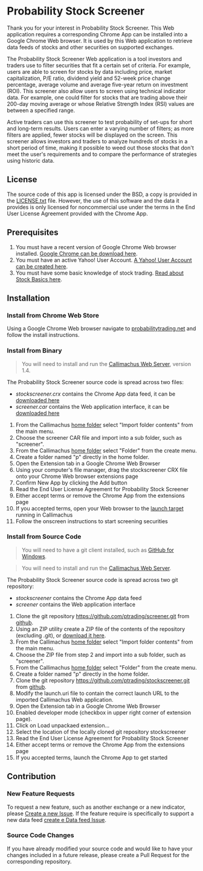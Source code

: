 Probability Stock Screener
==========================

Thank you for your interest in Probability Stock Screener. This Web application requires a corresponding Chrome App can be installed into a Google Chrome Web browser. It is used by this Web application to retrieve data feeds of stocks and other securities on supported exchanges.

The Probability Stock Screener Web application is a tool investors and traders use to filter securities that fit a certain set of criteria. For example, users are able to screen for stocks by data including price, market capitalization, P/E ratio, dividend yield and 52-week price change percentage, average volume and average five-year return on investment (ROI). This screener also allow users to screen using technical indicator data. For example, one could filter for stocks that are trading above their 200-day moving average or whose Relative Strength Index (RSI) values are between a specified range.

Active traders can use this screener to test probability of set-ups for short and long-term results. Users can enter a varying number of filters; as more filters are applied, fewer stocks will be displayed on the screen. This screener allows investors and traders to analyze hundreds of stocks in a short period of time, making it possible to weed out those stocks that don't meet the user's requirements and to compare the performance of strategies using historic data.

## License

The source code of this app is licensed under the BSD, a copy is provided in the [LICENSE.txt](LICENSE.txt) file. However, the use of this software and the data it provides is only licensed for noncommercial use under the terms in the End User License Agreement provided with the Chrome App.

## Prerequisites

1. You must have a recent version of Google Chrome Web browser installed. [Google Chrome can be download here](http://www.google.com/chrome/).
2. You must have an active Yahoo! User Account. [A Yahoo! User Account can be created here](https://login.yahoo.com/).
3. You must have some basic knowledge of stock trading. [Read about Stock Basics here](http://www.investopedia.com/university/stocks/).

## Installation

### Install from Chrome Web Store

Using a Google Chrome Web browser navigate to [probabilitytrading.net](http://probabilitytrading.net/) and follow the install instructions.

### Install from Binary

> You will need to install and run the [Callimachus Web Server](http://callimachusproject.org/), version 1.4.

The Probability Stock Screener source code is spread across two files:
* *stockscreener.crx* contains the Chrome App data feed, it can be [downloaded here](https://github.com/ptrading/stockscreener/releases)
* *screener.car* contains the Web application interface, it can be [downloaded here](https://github.com/ptrading/screener/releases)

1. From the Callimachus [home folder](http://localhost:8080/?view) select "Import folder contents" from the main menu.
2. Choose the screener CAR file and import into a sub folder, such as "screener".
3. From the Callimachus [home folder](http://localhost:8080/?view) select "Folder" from the create menu.
4. Create a folder named "p" directly in the home folder.
5. Open the Extension tab in a Google Chrome Web Browser
6. Using your computer's file manager, drag the stockscreener CRX file onto your Chrome Web browser extensions page
7. Confirm New App by clicking the Add button
8. Read the End User License Agreement for Probability Stock Screener
9. Either accept terms or remove the Chrome App from the extensions page
10. If you accepted terms, open your Web browser to the [launch target](http://localhost:8080/screener/launch) running in Callimachus
11. Follow the onscreen instructions to start screening securities

### Install from Source Code

> You will need to have a git client installed, such as [GitHub for Windows](https://windows.github.com/).

> You will need to install and run the [Callimachus Web Server](http://callimachusproject.org/).

The Probability Stock Screener source code is spread across two git repository:
* *stockscreener* contains the Chrome App data feed
* *screener* contains the Web application interface

1. Clone the git repository https://github.com/ptrading/screener.git from [github](https://github.com/ptrading/screener).
2. Using an ZIP utility create a ZIP file of the contents of the repository (excluding .git), or [download it here](https://github.com/ptrading/screener/archive/master.zip).
3. From the Callimachus [home folder](http://localhost:8080/?view) select "Import folder contents" from the main menu.
4. Choose the ZIP file from step 2 and import into a sub folder, such as "screener".
5. From the Callimachus [home folder](http://localhost:8080/?view) select "Folder" from the create menu.
6. Create a folder named "p" directly in the home folder.
7. Clone the git repository https://github.com/ptrading/stockscreener.git from [github](https://github.com/ptrading/stockscreener).
8. Modify the launch.uri file to contain the correct launch URL to the imported Callimachus Web application.
9. Open the Extension tab in a Google Chrome Web Browser
10. Enabled developer mode (checkbox in upper right corner of extension page).
11. Click on Load unpackaed extension...
12. Select the location of the locally cloned git repository stockscreener
13. Read the End User License Agreement for Probability Stock Screener
14. Either accept terms or remove the Chrome App from the extensions page
15. If you accepted terms, launch the Chrome App to get started

## Contribution

### New Feature Requests

To request a new feature, such as another exchange or a new indicator, please [Create a new Issue](https://github.com/ptrading/screener/issues/new). If the feature require is specifically to support a new data feed [create e Data feed Issue](https://github.com/ptrading/stockscreener/issues/new).

### Source Code Changes

If you have already modified your source code and would like to have your changes included in a future release, please create a Pull Request for the corresponding repository.
